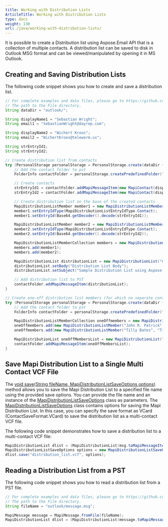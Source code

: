 ```yaml
---
title: Working with Distribution Lists
ArticleTitle: Working with Distribution Lists
type: docs
weight: 130
url: /java/working-with-distribution-lists/
---
```



It is possible to create a Distribution list using Aspose.Email API that is a collection of multiple contacts. A distribution list can be saved to disk in Outlook MSG format and can be viewed/manipulated by opening it in MS Outlook.

## **Creating and Saving Distribution Lists**

The following code snippet shows you how to create and save a distribution list.

~~~Java
// For complete examples and data files, please go to https://github.com/aspose-email/Aspose.Email-for-Java
// The path to the File directory.
String dataDir = "outlook/";

String displayName1 = "Sebastian Wright";
String email1 = "SebastianWright@dayrep.com";

String displayName2 = "Wichert Kroos";
String email2 = "WichertKroos@teleworm.us";

String strEntryId1;
String strEntryId2;

// Create distribution list from contacts
try (PersonalStorage personalStorage = PersonalStorage.create(dataDir + "CreateDistributionListInPST_out.pst", FileFormatVersion.Unicode)) {
    // Add the contact folder to pst
    FolderInfo contactFolder = personalStorage.createPredefinedFolder("Contacts", StandardIpmFolder.Contacts);

    // Create contacts
    strEntryId1 = contactFolder.addMapiMessageItem(new MapiContact(displayName1, email1));
    strEntryId2 = contactFolder.addMapiMessageItem(new MapiContact(displayName2, email2));

    // Create distribution list on the base of the created contacts
    MapiDistributionListMember member1 = new MapiDistributionListMember(displayName1, email1);
    member1.setEntryIdType(MapiDistributionListEntryIdType.Contact);
    member1.setEntryId(Base64.getDecoder().decode(strEntryId1));

    MapiDistributionListMember member2 = new MapiDistributionListMember(displayName2, email2);
    member2.setEntryIdType(MapiDistributionListEntryIdType.Contact);
    member2.setEntryId(Base64.getDecoder().decode(strEntryId2));

    MapiDistributionListMemberCollection members = new MapiDistributionListMemberCollection();
    members.add(member1);
    members.add(member2);

    MapiDistributionList distributionList = new MapiDistributionList("Contact list", members);
    distributionList.setBody("Distribution List Body");
    distributionList.setSubject("Sample Distribution List using Aspose.Email");

    // Add distribution list to PST
    contactFolder.addMapiMessageItem(distributionList);
}

// Create one-off distribution list members (for which no separate contacts were created)
try (PersonalStorage personalStorage = PersonalStorage.create(dataDir + "CreateDistributionListInPST_OneOffmembers_out.pst", FileFormatVersion.Unicode)) {
    // Add the contact folder to pst
    FolderInfo contactFolder = personalStorage.createPredefinedFolder("Contacts", StandardIpmFolder.Contacts);

    MapiDistributionListMemberCollection oneOffmembers = new MapiDistributionListMemberCollection();
    oneOffmembers.add(new MapiDistributionListMember("John R. Patrick", "JohnRPatrick@armyspy.com"));
    oneOffmembers.add(new MapiDistributionListMember("Tilly Bates", "TillyBates@armyspy.com"));

    MapiDistributionList oneOffMembersList = new MapiDistributionList("Simple list", oneOffmembers);
    contactFolder.addMapiMessageItem(oneOffMembersList);
}
~~~

## **Save Mapi Distribution List to a Single Multi Contact VCF File**

The [void save(String fileName, MapiDistributionListSaveOptions options)](https://reference.aspose.com/email/java/com.aspose.email/mapidistributionlist/#save-java.lang.String-com.aspose.email.MapiDistributionListSaveOptions-) method allows you to save the Mapi Distribution List to a specified file name using the provided save options. You can provide the file name and an instance of the [MapiDistributionListSaveOptions](https://reference.aspose.com/email/java/com.aspose.email/mapidistributionlistsaveoptions/) class as parameters.
The [MapiDistributionListSaveOptions](https://reference.aspose.com/email/java/com.aspose.email/mapidistributionlistsaveoptions/) class contains options for saving the Mapi Distribution List. In this case, you can specify the save format as VCard (ContactSaveFormat.VCard) to save the distribution list as a multi-contact VCF file.

The following code snippet demonstrates how to save a distribution list to a multi-contact VCF file:

```java
MapiDistributionList dlist = (MapiDistributionList)msg.toMapiMessageItem();
MapiDistributionListSaveOptions options = new MapiDistributionListSaveOptions(ContactSaveFormat.VCard);
dlist.save("distribution_list.vcf", options);
```

## **Reading a Distribution List from a PST**

The following code snippet shows you how to read a distribution list from a PST file.

~~~Java
// For complete examples and data files, please go to https://github.com/aspose-email/Aspose.Email-for-Java
// The path to the File directory.
String fileName = "outlook/message.msg";

MapiMessage message = MapiMessage.fromFile(fileName);
MapiDistributionList dlist = (MapiDistributionList)message.toMapiMessageItem();
~~~
